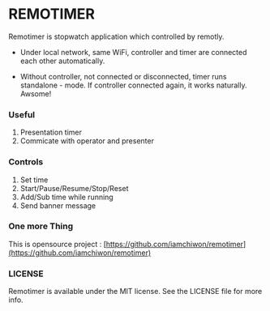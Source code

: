 # REMOTIMER

Remotimer is stopwatch application which controlled by remotly.

- Under local network, same WiFi, controller and timer are connected each other automatically.

- Without controller, not connected or disconnected, timer runs standalone - mode. If controller connected again, it works naturally. Awsome!

### Useful

1. Presentation timer
2. Commicate with operator and presenter

### Controls

1. Set time
2. Start/Pause/Resume/Stop/Reset
3. Add/Sub time while running
4. Send banner message

### One more Thing

This is opensource project :
[https://github.com/iamchiwon/remotimer](https://github.com/iamchiwon/remotimer)

### LICENSE

Remotimer is available under the MIT license. See the LICENSE file for more info.

